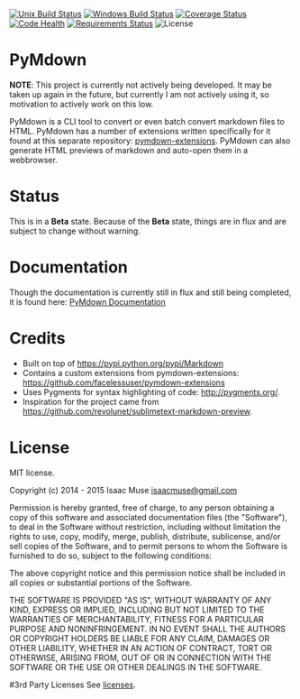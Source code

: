 [![Unix Build Status][travis-image]][travis-link]
[![Windows Build Status][appveyor-image]][appveyor-link]
[![Coverage Status][coveralls-image]][coveralls-link]
[![Code Health][landscape-image]][landscape-link]
[![Requirements Status][requires-image]][requires-link]
![License][license-image]

# PyMdown

**NOTE**: This project is currently not actively being developed. It may be taken up again in the future, but currently I am not actively using it, so motivation to actively work on this low. 

PyMdown is a CLI tool to convert or even batch convert markdown files to HTML.  PyMdown has a number of extensions written specifically for it found at this separate repository: [pymdown-extensions](https://github.com/facelessuser/pymdown-extensions).  PyMdown can also generate HTML previews of markdown and auto-open them in a webbrowser.

# Status
This is in a **Beta** state.  Because of the **Beta** state, things are in flux and are subject to change without warning.

# Documentation
Though the documentation is currently still in flux and still being completed, it is found here: [PyMdown Documentation](http://facelessuser.github.io/PyMdown/)

# Credits
- Built on top of https://pypi.python.org/pypi/Markdown
- Contains a custom extensions from pymdown-extensions: https://github.com/facelessuser/pymdown-extensions
- Uses Pygments for syntax highlighting of code: http://pygments.org/.
- Inspiration for the project came from https://github.com/revolunet/sublimetext-markdown-preview.

# License
MIT license.

Copyright (c) 2014 - 2015 Isaac Muse <isaacmuse@gmail.com>

Permission is hereby granted, free of charge, to any person obtaining a copy of this software and associated documentation files (the "Software"), to deal in the Software without restriction, including without limitation the rights to use, copy, modify, merge, publish, distribute, sublicense, and/or sell copies of the Software, and to permit persons to whom the Software is furnished to do so, subject to the following conditions:

The above copyright notice and this permission notice shall be included in all copies or substantial portions of the Software.

THE SOFTWARE IS PROVIDED "AS IS", WITHOUT WARRANTY OF ANY KIND, EXPRESS OR IMPLIED, INCLUDING BUT NOT LIMITED TO THE WARRANTIES OF MERCHANTABILITY, FITNESS FOR A PARTICULAR PURPOSE AND NONINFRINGEMENT. IN NO EVENT SHALL THE AUTHORS OR COPYRIGHT HOLDERS BE LIABLE FOR ANY CLAIM, DAMAGES OR OTHER LIABILITY, WHETHER IN AN ACTION OF CONTRACT, TORT OR OTHERWISE, ARISING FROM, OUT OF OR IN CONNECTION WITH THE SOFTWARE OR THE USE OR OTHER DEALINGS IN THE SOFTWARE.

#3rd Party Licenses
See [licenses](https://github.com/facelessuser/PyMdown/blob/master/data/licenses.txt).

[coveralls-image]: https://img.shields.io/coveralls/facelessuser/PyMdown/master.svg
[coveralls-link]: https://coveralls.io/r/facelessuser/PyMdown
[travis-image]: https://img.shields.io/travis/facelessuser/PyMdown/master.svg?label=Unix%20Build
[travis-link]: https://travis-ci.org/facelessuser/PyMdown
[appveyor-image]: https://img.shields.io/appveyor/ci/facelessuser/PyMdown/master.svg?label=Windows%20Build
[appveyor-link]: https://ci.appveyor.com/project/facelessuser/pymdown
[license-image]: https://img.shields.io/badge/license-MIT-blue.svg
[landscape-image]: https://landscape.io/github/facelessuser/PyMdown/master/landscape.svg?style=flat
[landscape-link]: https://landscape.io/github/facelessuser/PyMdown/master
[requires-image]: https://img.shields.io/requires/github/facelessuser/PyMdown/master.svg
[requires-link]: https://requires.io/github/facelessuser/PyMdown/requirements/?branch=master
